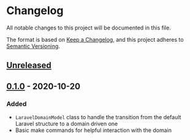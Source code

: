 # Changelog
All notable changes to this project will be documented in this file.

The format is based on [Keep a Changelog](https://keepachangelog.com/en/1.0.0/),
and this project adheres to [Semantic Versioning](https://semver.org/spec/v2.0.0.html).

## [Unreleased]

## [0.1.0] - 2020-10-20

### Added
- `LaravelDomainModel` class to handle the transition from the default Laravel structure to a domain driven one
- Basic make commands for helpful interaction with the domain

[Unreleased]: https://github.com/anteris-dev/domain-driven-laravel/compare/v0.1.0...HEAD
[0.1.0]: https://github.com/anteris-dev/domain-driven-laravel/releases/tag/v0.1.0
